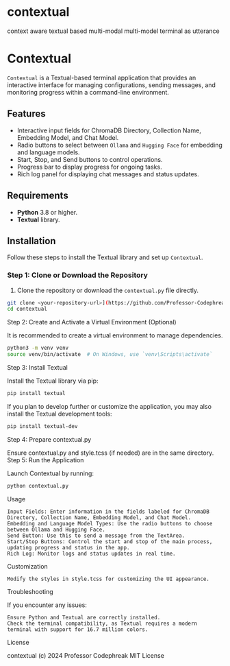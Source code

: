# contextual
context aware textual based multi-modal multi-model terminal as utterance


# Contextual

`Contextual` is a Textual-based terminal application that provides an interactive interface for managing configurations, sending messages, and monitoring progress within a command-line environment.

## Features

- Interactive input fields for ChromaDB Directory, Collection Name, Embedding Model, and Chat Model.
- Radio buttons to select between `Ollama` and `Hugging Face` for embedding and language models.
- Start, Stop, and Send buttons to control operations.
- Progress bar to display progress for ongoing tasks.
- Rich log panel for displaying chat messages and status updates.

## Requirements

- **Python** 3.8 or higher.
- **Textual** library.

## Installation

Follow these steps to install the Textual library and set up `Contextual`.

### Step 1: Clone or Download the Repository

1. Clone the repository or download the `contextual.py` file directly.

```bash
git clone <your-repository-url>](https://github.com/Professor-Codephreak/contextual/
cd contextual
```

Step 2: Create and Activate a Virtual Environment (Optional)

It is recommended to create a virtual environment to manage dependencies.

```bash
python3 -m venv venv
source venv/bin/activate  # On Windows, use `venv\Scripts\activate`
```
Step 3: Install Textual

Install the Textual library via pip:

```bash
pip install textual
```
If you plan to develop further or customize the application, you may also install the Textual development tools:

```bash
pip install textual-dev
```

Step 4: Prepare contextual.py

Ensure contextual.py and style.tcss (if needed) are in the same directory.
Step 5: Run the Application

Launch Contextual by running:

```bash
python contextual.py
```

Usage

    Input Fields: Enter information in the fields labeled for ChromaDB Directory, Collection Name, Embedding Model, and Chat Model.
    Embedding and Language Model Types: Use the radio buttons to choose between Ollama and Hugging Face.
    Send Button: Use this to send a message from the TextArea.
    Start/Stop Buttons: Control the start and stop of the main process, updating progress and status in the app.
    Rich Log: Monitor logs and status updates in real time.

Customization

    Modify the styles in style.tcss for customizing the UI appearance.

Troubleshooting

If you encounter any issues:

    Ensure Python and Textual are correctly installed.
    Check the terminal compatibility, as Textual requires a modern terminal with support for 16.7 million colors.

License

contextual (c) 2024 Professor Codephreak MIT License
